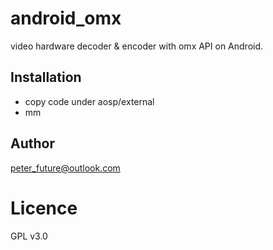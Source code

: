 # android_omx

video hardware decoder & encoder with omx API on Android.

## Installation

* copy code under aosp/external
* mm


## Author

peter_future@outlook.com

# Licence

GPL v3.0
